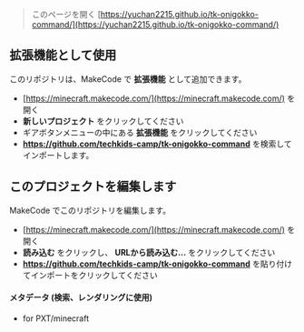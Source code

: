 
> このページを開く [https://yuchan2215.github.io/tk-onigokko-command/](https://yuchan2215.github.io/tk-onigokko-command/)

## 拡張機能として使用

このリポジトリは、MakeCode で **拡張機能** として追加できます。

* [https://minecraft.makecode.com/](https://minecraft.makecode.com/) を開く
* **新しいプロジェクト** をクリックしてください
* ギアボタンメニューの中にある **拡張機能** をクリックしてください
* **https://github.com/techkids-camp/tk-onigokko-command** を検索してインポートします。

## このプロジェクトを編集します

MakeCode でこのリポジトリを編集します。

* [https://minecraft.makecode.com/](https://minecraft.makecode.com/) を開く
* **読み込む** をクリックし、 **URLから読み込む...** をクリックしてください
* **https://github.com/techkids-camp/tk-onigokko-command** を貼り付けてインポートをクリックしてください

#### メタデータ (検索、レンダリングに使用)

* for PXT/minecraft
<script src="https://makecode.com/gh-pages-embed.js"></script><script>makeCodeRender("{{ site.makecode.home_url }}", "{{ site.github.owner_name }}/{{ site.github.repository_name }}");</script>
